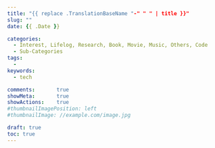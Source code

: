 ```yaml
---
title: "{{ replace .TranslationBaseName "-" " " | title }}"
slug: ""
date: {{ .Date }}

categories:
  - Interest, Lifelog, Research, Book, Movie, Music, Others, Code
  - Sub-Categories
tags:
  -
keywords:
  - tech

comments:       true
showMeta:       true
showActions:    true
#thumbnailImagePosition: left
#thumbnailImage: //example.com/image.jpg

draft: true
toc: true
---
```




<!--more-->

<!-- toc -->


